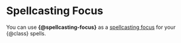 # Spellcasting Focus
You can use **{@spellcasting-focus}** as a [spellcasting focus] for your {@class} spells.

[spellcasting focus]: #
